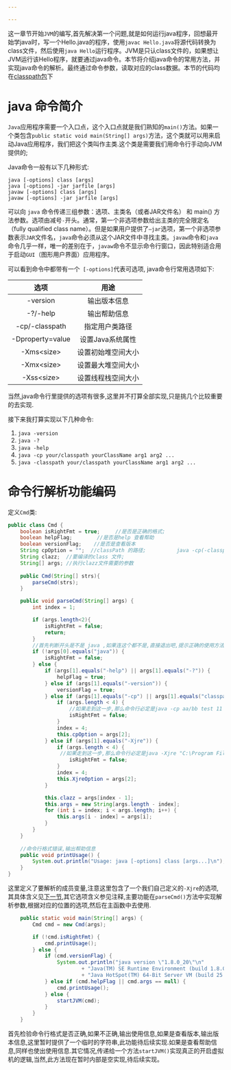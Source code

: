 ```yaml
---

---
```


这一章节开始`JVM`的编写,首先解决第一个问题,就是如何运行java程序，回想最开始学java时，写一个Hello.java的程序，使用`javac Hello.java`将源代码转换为class文件，然后使用`java Hello`运行程序。JVM是只认class文件的，如果想让JVM运行该Hello程序，就要通过java命令。本节将介绍java命令的常用方法，并实现java命令的解析。最终通过命令参数，读取对应的class数据。本节的代码均在[classpath包](https://github.com/zachaxy/JVM)下

<!--more-->



# java 命令简介

`Java`应用程序需要一个入口点，这个入口点就是我们熟知的`main()`方法。如果一个类包含`public static void main(String[] args)`方法，这个类就可以用来启动Java应用程序，我们把这个类叫作主类.这个类是需要我们用命令行手动向JVM提供的;

Java命令一般有以下几种形式:

```
java [-options] class [args]
java [-options] -jar jarfile [args]
javaw [-options] class [args]
javaw [-options] -jar jarfile [args]
```

可以向 `java` 命令传递三组参数：选项、主类名（或者JAR文件名）
和 main() 方法参数。选项由减号`-`开头。通常，第一个非选项参数给出主类的完全限定名（fully qualified class name）。但是如果用户提供了`–jar`选项，第一个非选项参数表示`JAR`文件名，`java`命令必须从这个JAR文件中寻找主类。`javaw`命令和`java`命令几乎一样，唯一的差别在于，`javaw`命令不显示命令行窗口，因此特别适合用于启动`GUI`（图形用户界面）应用程序。



可以看到命令中都带有一个` [-options]`代表可选项, java命令行常用选项如下:

|        选项        |     用途     |
| :--------------: | :--------: |
|     -version     |   输出版本信息   |
|     -?/-help     |   输出帮助信息   |
|  -cp/-classpath  |  指定用户类路径   |
| -Dproperty=value | 设置Java系统属性 |
|   -Xms\<size>    | 设置初始堆空间大小  |
|   -Xmx\<size>    | 设置最大堆空间大小  |
|   -Xss\<size>    | 设置线程栈空间大小  |

当然,java命令行里提供的选项有很多,这里并不打算全部实现,只是挑几个比较重要的去实现.

接下来我打算实现以下几种命令:

1. `java -version`
2. `java -?`
3. `java -help`
4. `java -cp your/classpath yourClassName arg1 arg2 ...` 
5. `java -classpath your/classpath yourClassName arg1 arg2 ...`



# 命令行解析功能编码

定义`Cmd`类:

```java
public class Cmd {
    boolean isRightFmt = true;     //是否是正确的格式;
    boolean helpFlag;        //是否是help 查看帮助
    boolean versionFlag;    //是否是查看版本
    String cpOption = "";  //classPath 的路径;          java -cp(-classpath) xxx
    String clazz;  //要编译的class 文件;
    String[] args; //执行clazz文件需要的参数
    
    public Cmd(String[] strs){
        parseCmd(strs);
    }

    public void parseCmd(String[] args) {
        int index = 1;

        if (args.length<2){
            isRightFmt = false;
            return;
        }
        //首先判断开头是不是 java ,如果连这个都不是,直接退出吧,提示正确的使用方法;
        if (!args[0].equals("java")) {
            isRightFmt = false;
        } else {
            if (args[1].equals("-help") || args[1].equals("-?")) {
                helpFlag = true;
            } else if (args[1].equals("-version")) {
                versionFlag = true;
            } else if (args[1].equals("-cp") || args[1].equals("classpath")) {
                if (args.length < 4) {
                    //如果走到这一步,那么命令行必定是java -cp aa/bb test 11 22 33 的形式,所以应该至少有4项;
                    isRightFmt = false;
                }
                index = 4;
                this.cpOption = args[2];
            } else if (args[1].equals("-Xjre")) {
                if (args.length < 4) {
                 //如果走到这一步,那么命令行必定是java -Xjre "C:\Program Files\Java\jdk1.8.0_20\jre" java.lang.Object 的形式,所以应该至少有4项;
                    isRightFmt = false;
                }
                index = 4;
                this.XjreOption = args[2];
            }

            this.clazz = args[index - 1];
            this.args = new String[args.length - index];
            for (int i = index; i < args.length; i++) {
                this.args[i - index] = args[i];
            }
        }
    }
    
    //命令行格式错误,输出帮助信息
    public void printUsage() {
        System.out.println("Usage: java [-options] class [args...]\n");
    }
}
```

这里定义了要解析的成员变量,注意这里包含了一个我们自己定义的`-Xjre`的选项,其具体含义见[下一节](),其它选项含义参见注释,主要功能在`parseCmd()`方法中实现解析参数,根据对应的位置的选项,然后在主函数中去使用.



```java
    public static void main(String[] args) {
        Cmd cmd = new Cmd(args);

        if (!cmd.isRightFmt) {
            cmd.printUsage();
        } else {
            if (cmd.versionFlag) {
                System.out.println("java version \"1.8.0_20\"\n"
                        + "Java(TM) SE Runtime Environment (build 1.8.0_20-b26)\n"
                        + "Java HotSpot(TM) 64-Bit Server VM (build 25.20-b23, mixed mode)");
            } else if (cmd.helpFlag || cmd.args == null) {
                cmd.printUsage();
            } else {
                startJVM(cmd);
            }
        }
    }
```

首先检验命令行格式是否正确,如果不正确,输出使用信息,如果是查看版本,输出版本信息,这里暂时提供了一个临时的字符串,此功能待后续实现.如果是查看帮助信息,同样也使出使用信息.其它情况,传递给一个方法`startJVM()`实现真正的开启虚拟机的逻辑,当然,此方法现在暂时内部是空实现,待后续实现。